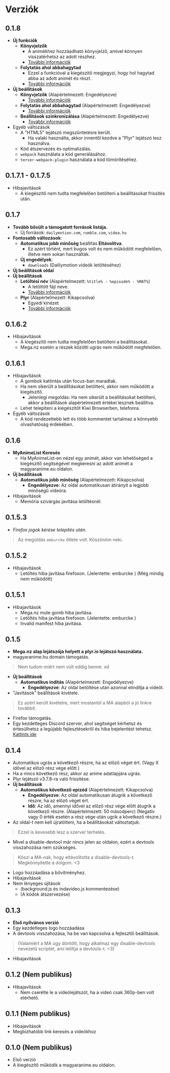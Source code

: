# Verziók

## 0.1.8
- **Új funkciók**
  - **Könyvjelzők**
    - A animékhez hozzáadható könyvjelző, amivel könnyen visszatérhetsz az adott részhez.
    - [További információk](BOOKMARKS.md)
  - **Folytatás ahol abbahagytad**
    - Ezzel a funkcióval a kiegészítő megjegyzi, hogy hol hagytad abba az adott animét és részt.
    - [További információk](SETTINGS.md#folytatás-ahol-abbahagytad)
- **Új beállítások**
  - **Könyvjelzők** (Alapértelmezett: Engedélyezve)
    - [További információk](SETTINGS.md#könyvjelzők)
  - **Folytatás ahol abbahagytad** (Alapértelmezett: Engedélyezve)
    - [További információk](SETTINGS.md#folytatás-ahol-abbahagytad)
  - **Beállítások szinkronizálása** (Alapértelmezett: Engedélyezve)
    - [További információk](SETTINGS.md#beállítások-szinkronizálása)
- Egyéb változások
  - A "HTML5" lejátszó megszűntetésre került.
    - Ha valaki használta, akkor innentől kezdve a "Plyr" lejátszó lesz használva.
  - Kód átszervezés és optimalizálás.
  - `webpack` használata a kód generálásához.
  - `terser-webpack-plugin` használata a kód tömörítéséhez.

## 0.1.7.1 - 0.1.7.5
- Hibajavítások
  - A kiegészítő nem tudta megfelelően betölteni a beállításokat frissítés után.

## 0.1.7
- **Tovább bővült a támogatott források listája.**
  - Új források: `dailymotion.com`, `rumble.com`, `videa.hu`
- **Fontosabb változások**:
  - **Automatikus jobb minőség** beállítás **Eltávolítva**.
    - Ez azért történt, mert bugos volt és nem működött megfelelően, illetve nem sokan használták.
  - **Új engedélyek**:
    - `downloads` (Dalilymotion videók letöltéséhez)
- **Új beállítások oldal**
- **Új beállítások**
  - **Letöltési név** (Alapértelmezett: `%title% - %episode% - %MAT%`)
    - A letöltött fájl neve.
    - [További információk](SETTINGS.md#letöltési-név)
  - **Plyr** (Alapértelmezett: Kikapcsolva)
    - Egyedi kinézet
    - [További információk](SETTINGS.md#plyr)

## 0.1.6.2
- Hibajavítások
  - A kiegészítő nem tudta megfelelően betölteni a beállításokat.
  - Mega.nz esetén a részek közötti ugrás nem működött megfelelően.

## 0.1.6.1
- Hibajavítások
  - A gombok kattintás után focus-ban maradtak.
  - Ha nem sikerült a beállításokat betölteni, akkor nem működött a kiegészítő.
    - Jelenlegi megoldás: Ha nem sikerült a beállításokat betölteni, akkor a beállítások alapértelmezett értékei lesznek beállítva.
  - Lehet telepíteni a kiegészítőt Kiwi Browserben, telefonra.
- Egyéb változások
  - A kód rendezettebb lett és több kommentet tartalmaz a könnyebb olvashatóság érdekében.

## 0.1.6
- **MyAnimeList Keresés**
  - Ha MyAnimeList-en nézel egy animét, akkor van lehetőséged a kiegészítő segítségével megkeresni az adott animét a magyaranime.eu oldalon.
- **Új beállítások**
  - **Automatikus jobb minőség** (Alapértelmezett: Kikapcsolva)
    - **Engedélyezve**: Az oldal automatikusan átirányít a legjobb minőségű videóra.
- Hibajavítások
  - Memória szivárgás javítása letöltésnél.

## 0.1.5.3
- *Firefox jogok kérése telepítés után.*
> Az megoldás `emburcke` ötlete volt. Köszönöm neki.

## 0.1.5.2
- Hibajavítások
  - Letöltés hiba javítása firefoxon. (Jelentette: emburcke ) (Még mindig nem működött)

## 0.1.5.1
- Hibajavítások
  - Mega.nz mute gomb hiba javítása.
  - Letöltés hiba javítása firefoxon. (Jelentette: emburcke )
  - Invalid manifest hiba javítása.

## 0.1.5
- **Mega.nz alap lejátszója helyett a plyr.io lejátszó használata.**
- magyaranime.hu domain támogatás.
> Nem tudom miért nem volt eddig benne. xd
- **Új beállítások**
  - **Automatikus indítás** (Alapértelmezett: Engedélyezve)
    - **Engedélyezve**: Az oldal betöltése után azonnal elindítja a videót.
- "Javítások" beállítások kivétele.
> Ez azért került kivételre, mert mostantól a MA alapból a jó linkre továbbít.
- Firefox támogatás.
- Egy kezdetleges Discord szerver, ahol segítséget kérhetsz és értesülhetsz a legújabb fejlesztésekről és hiba bejelentést tehetsz. [Kattints ide](https://discord.gg/dJX4tVGZhY)

## 0.1.4
- Automatikus ugrás a következő részre, ha az előző véget ért. (Vagy X idővel az előző rész vége előtt.)
- Ha a nincs következő rész, akkor az anime adatlapjára ugrás.
- Plyr lejátszó v3.7.8-ra való frissítése.
- **Új beállítások**
  - **Automatikus következő epizód** (Alapértelmezett: Kikapcsolva)
    - **Engedélyezve**: Az oldal automatikusan átugrik a következő részre, ha az előző véget ért.
    - **Idő**: Az idő, amennyi idővel az előző rész vége előtt átugrik a következő részre. (Alapértelmezett: 50 másodperc) (Negatív vagy 0 érték esetén a rész vége után ugrik a következő részre.)
- Az oldal-t nem kell újratölteni, ha a beállításokat változtatjuk.
> Ezzel is kevesebb lesz a szerver terhelés.
- Mivel a disable-devtool már nincs jelen az oldalon, ezért a devtools visszahozása nem szükséges.
> Köszi a MA-nak, hogy eltávolította a disable-devtools-t. Megkönnyítette a dolgom. <3
- Logo hozzáadása a bővítményhez.
- Hibajavítások
- Nem lényeges újítások
  - (background.js és indavideo.js kommentezése)
  - (A kódok átszervezése)

## 0.1.3
- **Első nyilvános verzió**
- Egy kezdetleges logo hozzáadása
- A devtools visszahozása, ha be van kapcsolva a fejlesztői beállítások.
> (Valamiért a MA úgy döntött, hogy alkalmaz egy disable-devtools nevezetű scriptet, ami letiltja a devtools-t. <3)
- Hibajavítások

## 0.1.2 (Nem publikus)
- Hibajavítások
  - Nem cserélte le a videólejátszót, ha a videó csak 360p-ben volt elérhető.

## 0.1.1 (Nem publikus)
- Hibajavítások
- Megbízhatóbb link keresés a videókhoz

## 0.1.0 (Nem publikus)
- Első verzió
- A kiegészítő működik a magyaranime.eu oldalon.
